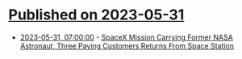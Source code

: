 # [Published on 2023-05-31](index.md)

* [2023-05-31, 07:00:00](https://science.slashdot.org/story/23/05/31/0427218/spacex-mission-carrying-former-nasa-astronaut-three-paying-customers-returns-from-space-station?utm_source=rss1.0mainlinkanon&utm_medium=feed) - [SpaceX Mission Carrying Former NASA Astronaut, Three Paying Customers Returns From Space Station](https://science.slashdot.org/story/23/05/31/0427218/spacex-mission-carrying-former-nasa-astronaut-three-paying-customers-returns-from-space-station?utm_source=rss1.0mainlinkanon&utm_medium=feed)
